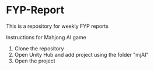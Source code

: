 # FYP-Report
This is a repository for weekly FYP reports

Instructions for Mahjong AI game
1. Clone the repository 
2. Open Unity Hub and add project using the folder "mjAI"
3. Open the project
